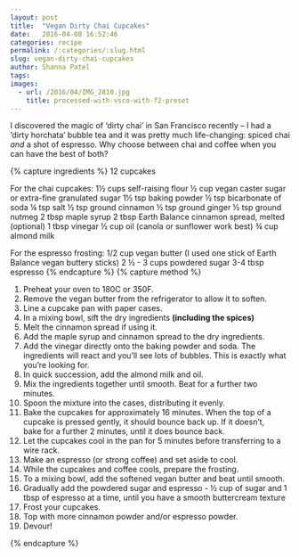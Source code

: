 ```yaml
---
layout: post
title:  "Vegan Dirty Chai Cupcakes"
date:   2016-04-08 16:52:46
categories: recipe
permalink: /:categories/:slug.html
slug: vegan-dirty-chai-cupcakes
author: Shanna Patel
tags: 
images: 
  - url: /2016/04/IMG_2810.jpg
    title: processed-with-vsco-with-f2-preset
---
```

<p>I discovered the magic of ‘dirty chai’ in San Francisco recently – I had a ‘dirty horchata’ bubble tea and it was pretty much life-changing: spiced chai <em>and</em> a shot of espresso. Why choose between chai and coffee when you can have the best of both?</p>
{% capture ingredients %}
12 cupcakes 

For the chai cupcakes:
1½ cups self-raising flour
½ cup vegan caster sugar or extra-fine granulated sugar
1½ tsp baking powder
½ tsp bicarbonate of soda
¼ tsp salt
½ tsp ground cinnamon
½ tsp ground ginger
½ tsp ground nutmeg
2 tbsp maple syrup
2 tbsp Earth Balance cinnamon spread, melted (optional)
1 tbsp vinegar
½ cup oil (canola or sunflower work best)
¾ cup almond milk

For the espresso frosting:
1/2 cup vegan butter (I used one stick of Earth Balance vegan buttery sticks)
2 ½ - 3 cups powdered sugar 
3-4 tbsp espresso
{% endcapture %}
{% capture method %}
<ol>
<li>Preheat your oven to 180C or 350F.</li>
<li>Remove the vegan butter from the refrigerator to allow it to soften.</li>
<li>Line a cupcake pan with paper cases.</li>
<li>In a mixing bowl, sift the dry ingredients <b>(including the spices)</b></li>
<li>Melt the cinnamon spread if using it.</li>
<li>Add the maple syrup and cinnamon spread to the dry ingredients.</li>
<li>Add the vinegar directly onto the baking powder and soda. The ingredients will react and you’ll see lots of bubbles. This is exactly what you’re looking for.</li>
<li>In quick succession, add the almond milk and oil.</li>
<li>Mix the ingredients together until smooth. Beat for a further two minutes.</li>
<li>Spoon the mixture into the cases, distributing it evenly.</li>
<li>Bake the cupcakes for approximately 16 minutes. When the top of a cupcake is pressed gently, it should bounce back up. If it doesn’t, bake for a further 2 minutes, until it does bounce back.</li>
<li>Let the cupcakes cool in the pan for 5 minutes before transferring to a wire rack.</li>
<li>Make an espresso (or strong coffee) and set aside to cool.</li>
<li>While the cupcakes and coffee cools, prepare the frosting.</li>
<li>To a mixing bowl, add the softened vegan butter and beat until smooth.</li>
<li>Gradually add the powdered sugar and espresso - ½ cup of sugar and 1 tbsp of espresso at a time, until you have a smooth buttercream texture</li>
<li>Frost your cupcakes.</li>
<li>Top with more cinnamon powder and/or espresso powder.</li>
<li>Devour!</li>
</ol>
{% endcapture %}

